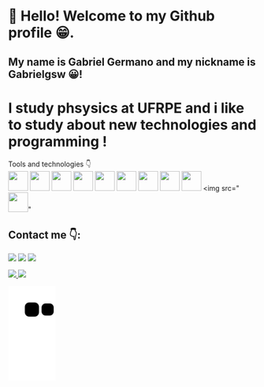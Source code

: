 # 👋 Hello! Welcome to my Github profile :grin:.
## My name is Gabriel Germano and my nickname is Gabrielgsw :grinning:!<br> 

# I study phsysics at UFRPE and i like to study about new technologies and programming !<br>
  
  
  
  
  
  
  
  
  
  
  
  
  
  
  
  
  
  
   Tools and technologies :point_down:   
               <img src="https://cdn.jsdelivr.net/gh/devicons/devicon/icons/java/java-original.svg" width="40" height="40" /> 
               <img src="https://cdn.jsdelivr.net/gh/devicons/devicon/icons/spring/spring-original-wordmark.svg" width="40" height="40" /> 
             <img src="https://cdn.jsdelivr.net/gh/devicons/devicon/icons/python/python-original-wordmark.svg" width="40" height="40" /> 
             <img src="https://cdn.jsdelivr.net/gh/devicons/devicon/icons/numpy/numpy-original-wordmark.svg" width="40" height="40" /> 
              <img src="https://cdn.jsdelivr.net/gh/devicons/devicon/icons/pycharm/pycharm-original-wordmark.svg" width="40" height="40" /> 
            <img src="https://cdn.jsdelivr.net/gh/devicons/devicon/icons/git/git-original.svg" width="40" height="40" /> 
            <img src="https://cdn.jsdelivr.net/gh/devicons/devicon/icons/vscode/vscode-original.svg" width="40" height="40" />
                 <img src="https://cdn.jsdelivr.net/gh/devicons/devicon/icons/c/c-original.svg" width="40" height="40" />
                    <img src="https://cdn.jsdelivr.net/gh/devicons/devicon/icons/csharp/csharp-original.svg" width="40" height="40" />
                    <img src="<img src="https://cdn.jsdelivr.net/gh/devicons/devicon/icons/dot-net/dot-net-original-wordmark.svg" width = "40" height ="40" />"
          
          
          
          
          
## Contact me 👇:

<div>

<a href="https://instagram.com/bielsw_" target="_blank"><img src="https://img.shields.io/badge/-Instagram-%23E4405F?style=for-the-badge&logo=instagram&logoColor=white" target="_blank"></a>
<a href = "ggermanow279@gmail.com"><img src="https://img.shields.io/badge/Gmail-D14836?style=for-the-badge&logo=gmail&logoColor=white" target="_blank"></a>
<a href="https://www.linkedin.com/in/gabriel-germano-a81089248/" target="_blank"><img src="https://img.shields.io/badge/-LinkedIn-%230077B5?style=for-the-badge&logo=linkedin&logoColor=white" target="_blank"></a>   
</div>
          
          
 <div>
<a href="https://github.com/Gabrielgsw">
<img height="180em" src="https://github-readme-stats.vercel.app/api/top-langs/?username=Gabrielgsw&layout=compact&langs_count=7&theme=dracula"/>
<img height="180em" src="https://github-readme-stats.vercel.app/api?username=Gabrielgsw&show_icons=true&theme=dracula&include_all_commits=true&count_private=true"/>
</div>   
          
![Snake animation](https://github.com/Gabrielgsw/Gabrielgsw/blob/output/github-contribution-grid-snake.svg)
          
          
          
          
          
          
           
            
          
